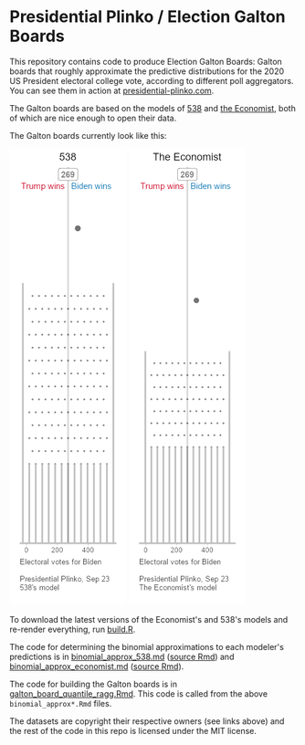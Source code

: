 # Presidential Plinko / Election Galton Boards

This repository contains code to produce Election Galton Boards: Galton boards
that roughly approximate the predictive distributions for the 2020 US
President electoral college vote, according to different poll aggregators.
You can see them in action at [presidential-plinko.com](http://presidential-plinko.com/).

The Galton boards are based on the models of [538](https://projects.fivethirtyeight.com/2020-election-forecast/)
and [the Economist](https://projects.economist.com/us-2020-forecast/president), both of
which are nice enough to open their data.

The Galton boards currently look like this:

![](galton_board-538.gif)
![](galton_board-the_economist.gif)

To download the latest versions of the Economist's and 538's models and re-render
everything, run [build.R](build.R).

The code for determining the binomial approximations to each modeler's predictions 
is in [binomial_approx_538.md](binomial_approx_538.md) ([source Rmd](binomial_approx_538.Rmd))
and [binomial_approx_economist.md](binomial_approx_538.md) ([source Rmd](binomial_approx_538.Rmd)).

The code for building the Galton boards is in [galton_board_quantile_ragg.Rmd](galton_board_quantile_ragg.Rmd).
This code is called from the above `binomial_approx*.Rmd` files.

The datasets are copyright their respective owners (see links above) and the
rest of the code in this repo is licensed under the MIT license.
